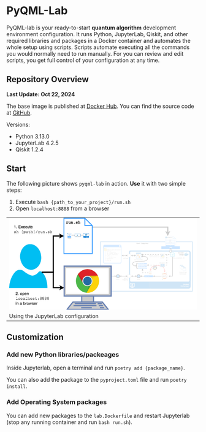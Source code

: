 

# PyQML-Lab


PyQML-lab is your ready-to-start **quantum algorithm** development environment configuration.
It runs Python, JupyterLab, Qiskit, and other required libraries and packages in a Docker container and automates the whole setup using scripts.
Scripts automate executing all the commands you would normally need to run manually.
For you can review and edit scripts, you get full control of your configuration at any time.




## Repository Overview

**Last Update: Oct 22, 2024**

The base image is published at [Docker Hub](https://hub.docker.com/r/pyqml/lab).
You can find the source code at [GitHub](https://github.com/quantum-machine-learning/pyqml-lab).


Versions:

- Python 3.13.0
- JupyterLab 4.2.5
- Qiskit 1.2.4


## Start


The following picture shows `pyqml-lab` in action. **Use** it with two simple steps:

1. Execute `bash {path_to_your_project}/run.sh`
1. Open `localhost:8888` from a browser

<table class="image">
<tr><td><img src="config_use.png" width="600"></td></tr>
<tr><td class="caption" >Using the JupyterLab configuration</td></tr>
</table>

## Customization

### Add new Python libraries/packeages

Inside Jupyterlab, open a terminal and run `poetry add {package_name}`.

You can also add the package to the `pyproject.toml` file and run `poetry install`.

### Add Operating System packages

You can add new packages to the `lab.Dockerfile` and restart Jupyterlab (stop any running container and run `bash run.sh`).

